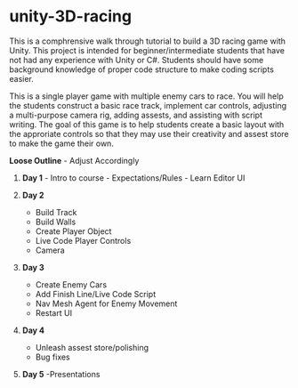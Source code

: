 # unity-3D-racing

This is a comphrensive walk through tutorial to build a 3D racing game with Unity. This project is intended for beginner/intermediate students that have not had any experience with Unity or C#. Students should have some background knowledge of proper code structure to make coding scripts easier.

This is a single player game with multiple enemy cars to race. You will help the students construct a basic race track, implement car controls, adjusting a multi-purpose camera rig, adding assests, and assisting with script writing. The goal of this game is to help students create a basic layout with the approriate controls so that they may use their creativity and assest store to make the game their own.

**Loose Outline** - Adjust Accordingly
  
  1. **Day 1**
    - Intro to course 
    - Expectations/Rules
    - Learn Editor UI
    
 2. **Day 2**
    - Build Track
    - Build Walls
    - Create Player Object
    - Live Code Player Controls
    - Camera
    
 3. **Day 3**
    - Create Enemy Cars
    - Add Finish Line/Live Code Script
    - Nav Mesh Agent for Enemy Movement
    - Restart UI
    
 4. **Day 4**
    - Unleash assest store/polishing
    - Bug fixes
    
  
 5. **Day 5**
    -Presentations
